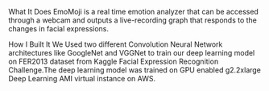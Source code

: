What It Does
EmoMoji is a real time emotion analyzer that can be accessed through a webcam and outputs a live-recording graph that responds to the changes in facial expressions.

How I Built It
We Used two different Convolution Neural Network architectures like GoogleNet and VGGNet to train our deep learning model on FER2013 dataset from Kaggle Facial Expression Recognition Challenge.The deep learning model was trained on GPU enabled g2.2xlarge Deep Learning AMI virtual instance on AWS.
